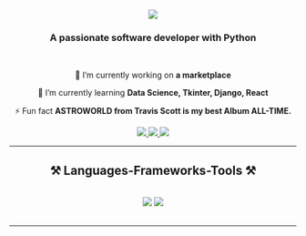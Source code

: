 
<h1 align="center">
    <img src="https://readme-typing-svg.herokuapp.com/?font=Righteous&size=35&center=true&vCenter=true&width=500&height=70&duration=4000&lines=Hello+IT+World!+👋;+I'm+Maminirina+Ambinintsoa!;I'm+an+IT+student" />
</h1>

<h3 align="center">A passionate software developer with Python</h3>

<br/>

<div align="center">
 
 🔭 I’m currently working on **a marketplace**
 
 🌱 I’m currently learning **Data Science, Tkinter, Django, React**

⚡ Fun fact **ASTROWORLD from Travis Scott is my best Album ALL-TIME.**

 </div>
 
<div align="center"> 
  <a href="ambinints04@gmail.com">
    <img src="https://img.shields.io/badge/Gmail-333333?style=for-the-badge&logo=gmail&logoColor=red" />
  </a>
  <a href="https://www.linkedin.com/in/maminirinaambinintsoa/" target="_blank">
    <img src="https://img.shields.io/badge/LinkedIn-0077B5?style=for-the-badge&logo=linkedin&logoColor=white" target="_blank" />
  </a>
  <a href="https://www.github.com/AmbiNtsoah" target="_blank">
     <img src="https://img.shields.io/badge/Portfolio-FF5722?style=for-the-badge&logo=todoist&logoColor=white" target="_blank" /> <!-- sqlite, safari, google-chrome are other good icon options -->
  </a>
</div>

 <hr/>
 
<h2 align="center">⚒️ Languages-Frameworks-Tools ⚒️</h2>
<br/>
<div align="center">
    <img src="https://skillicons.dev/icons?i=html,css,javascript,python,django,github,git,java,mysql,postgresql" />
    <img src="https://skillicons.dev/icons?i=react,laravel,nodejs" /><br>
</div>

<br/>




<hr/>


